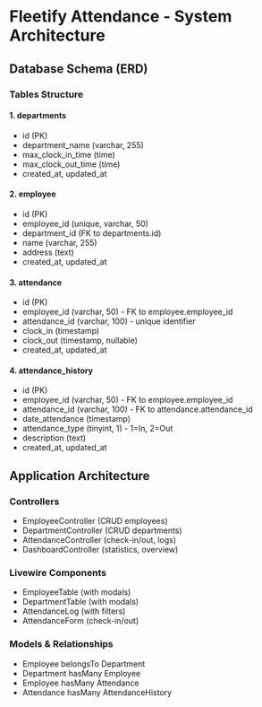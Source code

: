 # Fleetify Attendance - System Architecture

## Database Schema (ERD)

### Tables Structure

#### 1. departments
- id (PK)
- department_name (varchar, 255)
- max_clock_in_time (time)
- max_clock_out_time (time)
- created_at, updated_at

#### 2. employee  
- id (PK)
- employee_id (unique, varchar, 50)
- department_id (FK to departments.id)
- name (varchar, 255)
- address (text)
- created_at, updated_at

#### 3. attendance
- id (PK) 
- employee_id (varchar, 50) - FK to employee.employee_id
- attendance_id (varchar, 100) - unique identifier
- clock_in (timestamp)
- clock_out (timestamp, nullable)
- created_at, updated_at

#### 4. attendance_history
- id (PK)
- employee_id (varchar, 50) - FK to employee.employee_id  
- attendance_id (varchar, 100) - FK to attendance.attendance_id
- date_attendance (timestamp)
- attendance_type (tinyint, 1) - 1=In, 2=Out
- description (text)
- created_at, updated_at

## Application Architecture

### Controllers
- EmployeeController (CRUD employees)
- DepartmentController (CRUD departments)
- AttendanceController (check-in/out, logs)
- DashboardController (statistics, overview)

### Livewire Components
- EmployeeTable (with modals)
- DepartmentTable (with modals) 
- AttendanceLog (with filters)
- AttendanceForm (check-in/out)

### Models & Relationships
- Employee belongsTo Department
- Department hasMany Employee
- Employee hasMany Attendance
- Attendance hasMany AttendanceHistory
